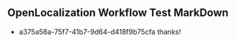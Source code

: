 ## OpenLocalization Workflow Test MarkDown
* a375a58a-75f7-41b7-9d64-d418f9b75cfa thanks!

<!--HONumber=Aug16_HO3-->


